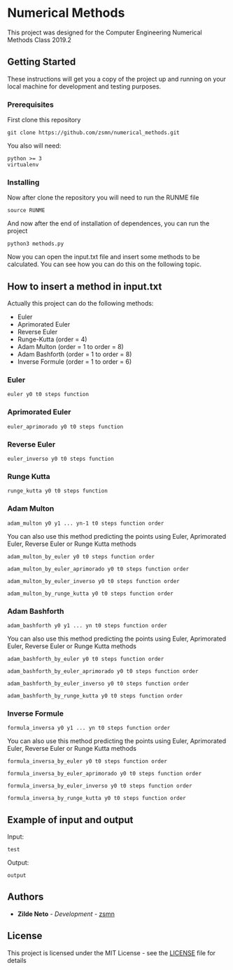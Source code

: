 # Numerical Methods

This project was designed for the Computer Engineering Numerical Methods Class 2019.2

## Getting Started

These instructions will get you a copy of the project up and running on your local machine for development and testing purposes.

### Prerequisites

First clone this repository

```
git clone https://github.com/zsmn/numerical_methods.git
```

You also will need:

```
python >= 3
virtualenv
```

### Installing

Now after clone the repository you will need to run the RUNME file

```
source RUNME
```

And now after the end of installation of dependences, you can run the project

```
python3 methods.py
```

Now you can open the input.txt file and insert some methods to be calculated. You can see how you can do this on the following topic.

## How to insert a method in input.txt

Actually this project can do the following methods:

* Euler
* Aprimorated Euler
* Reverse Euler
* Runge-Kutta (order = 4)
* Adam Multon (order = 1 to order = 8)
* Adam Bashforth (order = 1 to order = 8)
* Inverse Formule (order = 1 to order = 6)

### Euler

```
euler y0 t0 steps function
```

### Aprimorated Euler

```
euler_aprimorado y0 t0 steps function
```

### Reverse Euler

```
euler_inverso y0 t0 steps function
```

### Runge Kutta

```
runge_kutta y0 t0 steps function
```

### Adam Multon

```
adam_multon y0 y1 ... yn-1 t0 steps function order
```

You can also use this method predicting the points using Euler, Aprimorated Euler, Reverse Euler or Runge Kutta methods

```
adam_multon_by_euler y0 t0 steps function order
```
```
adam_multon_by_euler_aprimorado y0 t0 steps function order
```
```
adam_multon_by_euler_inverso y0 t0 steps function order
```
```
adam_multon_by_runge_kutta y0 t0 steps function order
```

### Adam Bashforth

```
adam_bashforth y0 y1 ... yn t0 steps function order
```

You can also use this method predicting the points using Euler, Aprimorated Euler, Reverse Euler or Runge Kutta methods

```
adam_bashforth_by_euler y0 t0 steps function order
```
```
adam_bashforth_by_euler_aprimorado y0 t0 steps function order
```
```
adam_bashforth_by_euler_inverso y0 t0 steps function order
```
```
adam_bashforth_by_runge_kutta y0 t0 steps function order
```

### Inverse Formule

```
formula_inversa y0 y1 ... yn t0 steps function order
```

You can also use this method predicting the points using Euler, Aprimorated Euler, Reverse Euler or Runge Kutta methods

```
formula_inversa_by_euler y0 t0 steps function order
```
```
formula_inversa_by_euler_aprimorado y0 t0 steps function order
```
```
formula_inversa_by_euler_inverso y0 t0 steps function order
```
```
formula_inversa_by_runge_kutta y0 t0 steps function order
```

## Example of input and output

Input:

```
test
```

Output:

```
output
```

## Authors

* **Zilde Neto** - *Development* - [zsmn](https://github.com/zsmn)

## License

This project is licensed under the MIT License - see the [LICENSE](LICENSE) file for details
